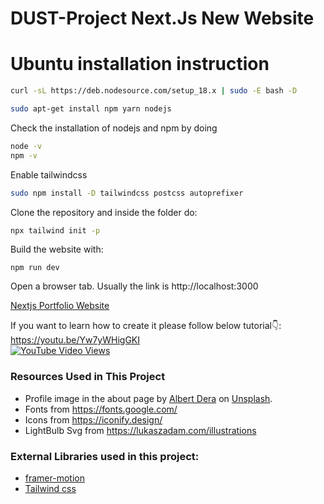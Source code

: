# DUST-Project Next.Js New Website 

# Ubuntu installation instruction 

```bash
curl -sL https://deb.nodesource.com/setup_18.x | sudo -E bash -D
```
```bash
sudo apt-get install npm yarn nodejs
```

Check the installation of nodejs and npm by doing 
```bash
node -v
npm -v
```
Enable tailwindcss
```bash
sudo npm install -D tailwindcss postcss autoprefixer
```
Clone the repository and inside the folder do: 
```bash
npx tailwind init -p
```
Build the website with:
```
npm run dev
```
Open a browser tab. Usually the link is http://localhost:3000  

 

[Nextjs Portfolio Website](https://devdreaming.com//videos/nextjs-tutorial-build-portfolio-tailwind-css-framer-motion#code-links) <br />

If you want to learn how to create it please follow below tutorial👇: <br />
https://youtu.be/Yw7yWHigGKI <br />
[![YouTube Video Views](https://img.shields.io/youtube/views/Yw7yWHigGKI?style=social)](https://youtu.be/Yw7yWHigGKI)<br />

### Resources Used in This Project

- Profile image in the about page by [Albert Dera](https://unsplash.com/@albertdera?utm_source=unsplash&utm_medium=referral&utm_content=creditCopyText) 
on [Unsplash](https://unsplash.com/photos/ILip77SbmOE?utm_source=unsplash&utm_medium=referral&utm_content=creditCopyText).
- Fonts from https://fonts.google.com/ <br />
- Icons from https://iconify.design/ <br />
- LightBulb Svg from https://lukaszadam.com/illustrations <br />

### External Libraries used in this project:

- [framer-motion](https://www.framer.com/motion/) <br />
- [Tailwind css](https://tailwindcss.com/) <br />
